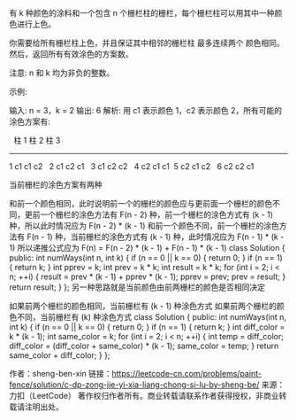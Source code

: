 有 k 种颜色的涂料和一个包含 n 个栅栏柱的栅栏，每个栅栏柱可以用其中一种颜色进行上色。

你需要给所有栅栏柱上色，并且保证其中相邻的栅栏柱 最多连续两个 颜色相同。然后，返回所有有效涂色的方案数。

注意:
n 和 k 均为非负的整数。

示例:

输入: n = 3，k = 2
输出: 6
解析: 用 c1 表示颜色 1，c2 表示颜色 2，所有可能的涂色方案有:

            柱 1    柱 2   柱 3     
 -----      -----  -----  -----       
   1         c1     c1     c2 
   2         c1     c2     c1 
   3         c1     c2     c2 
   4         c2     c1     c1  
   5         c2     c1     c2
   6         c2     c2     c1


当前栅栏的涂色方案有两种

和前一个颜色相同，此时说明前一个的栅栏的颜色应与更前面一个栅栏的颜色不同，更前一个栅栏的涂色方法有 F(n - 2) 种，前一个栅栏的涂色方式有 (k - 1) 种，所以此时情况应为 F(n - 2) * (k - 1)
和前一个颜色不同，前一个栅栏的涂色方法有 F(n - 1) 种，当前栅栏的涂色方式有 (k - 1) 种，此时情况应为 F(n - 1) * (k - 1)
所以递推公式应为 F(n) = F(n - 2) * (k - 1) + F(n - 1) * (k - 1)
class Solution {
public:
    int numWays(int n, int k) {
        if (n == 0 || k == 0) {
            return 0;
        }
        if (n == 1) {
            return k;
        }
        int pprev = k;
        int prev = k * k;
        int result = k * k;
        for (int i = 2; i < n; ++i) {
            result = prev * (k - 1) + pprev * (k - 1);
            pprev = prev;
            prev = result;
        }
        return result;
    }
};
另一种思路就是当前颜色由前两栅栏的颜色是否相同决定

如果前两个栅栏的颜色相同，当前栅栏有 (k - 1) 种涂色方式
如果前两个栅栏的颜色不同，当前栅栏有 (k) 种涂色方式
class Solution {
public:
    int numWays(int n, int k) {
        if (n == 0 || k == 0) {
            return 0;
        }
        if (n == 1) {
            return k;
        }
        int diff_color = k * (k - 1);
        int same_color = k;
        for (int i = 2; i < n; ++i) {
            int temp = diff_color;
            diff_color = (diff_color + same_color) * (k - 1);
            same_color = temp;
        }
        return same_color + diff_color;
    }
};

作者：sheng-ben-xin
链接：https://leetcode-cn.com/problems/paint-fence/solution/c-dp-zong-jie-yi-xia-liang-chong-si-lu-by-sheng-be/
来源：力扣（LeetCode）
著作权归作者所有。商业转载请联系作者获得授权，非商业转载请注明出处。
